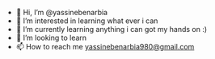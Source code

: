 - 👋 Hi, I’m @yassinebenarbia
- 👀 I’m interested in learning what ever i can
- 🌱 I’m currently learning anything i can got my hands on :)
- 💞️ I’m looking to learn
- 📫 How to reach me yassinebenarbia980@gmail.com

<!---
yassinebenarbia/yassinebenarbia is a ✨ special ✨ repository because its `README.md` (this file) appears on your GitHub profile.
You can click the Preview link to take a look at your changes.
--->
